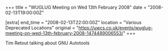 +++
title = "WUGLUG Meeting on Wed 13th February 2008"
date = "2008-02-13T19:00:00Z"

[extra]
end_time = "2008-02-13T22:00:00Z"
location = "Various Deprecated Locations"
original = "https://uwcs.co.uk/events/wuglug-meeting-on-wed-13th-february-2008-1474489006553/"
+++

Tim Retout talking about GNU Autotools

